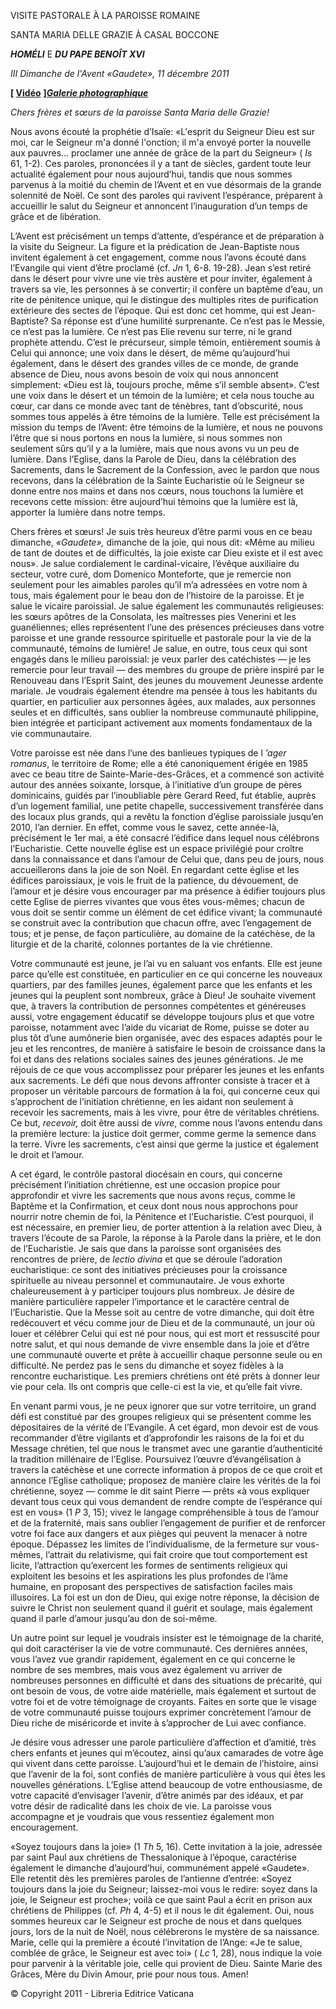 VISITE PASTORALE À LA PAROISSE ROMAINE

SANTA MARIA DELLE GRAZIE À CASAL BOCCONE

***HOMÉLI*** E ***DU PAPE BENOÎT XVI***

*III Dimanche de l'Avent «Gaudete», 11 décembre 2011*

**\[ [Vidéo](http://player.rv.va/vaticanplayer.asp?language=it&tic=VA_GMDGEAUY)** **\]*****[Galerie photographique](http://www.vatican.va/news_services/liturgy/photogallery/2011/20111211/index.html)***

*Chers frères et sœurs de la paroisse Santa Maria delle Grazie!*

Nous avons écouté la prophétie d’Isaïe: «L'esprit du Seigneur Dieu est sur moi, car le Seigneur m'a donné l'onction; il m'a envoyé porter la nouvelle aux pauvres... proclamer une année de grâce de la part du Seigneur» ( *Is* 61, 1-2). Ces paroles, prononcées il y a tant de siècles, gardent toute leur actualité également pour nous aujourd’hui, tandis que nous sommes parvenus à la moitié du chemin de l’Avent et en vue désormais de la grande solennité de Noël. Ce sont des paroles qui ravivent l’espérance, préparent à accueillir le salut du Seigneur et annoncent l’inauguration d’un temps de grâce et de libération.

L’Avent est précisément un temps d’attente, d’espérance et de préparation à la visite du Seigneur. La figure et la prédication de Jean-Baptiste nous invitent également à cet engagement, comme nous l’avons écouté dans l’Evangile qui vient d’être proclamé (cf. *Jn* 1, 6-8. 19-28). Jean s’est retiré dans le désert pour vivre une vie très austère et pour inviter, également à travers sa vie, les personnes à se convertir; il confère un baptême d’eau, un rite de pénitence unique, qui le distingue des multiples rites de purification extérieure des sectes de l’époque. Qui est donc cet homme, qui est Jean-Baptiste? Sa réponse est d’une humilité surprenante. Ce n’est pas le Messie, ce n’est pas la lumière. Ce n’est pas Elie revenu sur terre, ni le grand prophète attendu. C’est le précurseur, simple témoin, entièrement soumis à Celui qui annonce; une voix dans le désert, de même qu’aujourd’hui également, dans le désert des grandes villes de ce monde, de grande absence de Dieu, nous avons besoin de voix qui nous annoncent simplement: «Dieu est là, toujours proche, même s’il semble absent». C’est une voix dans le désert et un témoin de la lumière; et cela nous touche au cœur, car dans ce monde avec tant de ténèbres, tant d’obscurité, nous sommes tous appelés à être témoins de la lumière. Telle est précisément la mission du temps de l’Avent: être témoins de la lumière, et nous ne pouvons l’être que si nous portons en nous la lumière, si nous sommes non seulement sûrs qu’il y a la lumière, mais que nous avons vu un peu de lumière. Dans l’Eglise, dans la Parole de Dieu, dans la célébration des Sacrements, dans le Sacrement de la Confession, avec le pardon que nous recevons, dans la célébration de la Sainte Eucharistie où le Seigneur se donne entre nos mains et dans nos cœurs, nous touchons la lumière et recevons cette mission: être aujourd’hui témoins que la lumière est là, apporter la lumière dans notre temps.

Chers frères et sœurs! Je suis très heureux d’être parmi vous en ce beau dimanche, *«Gaudete»,* dimanche de la joie, qui nous dit: «Même au milieu de tant de doutes et de difficultés, la joie existe car Dieu existe et il est avec nous». Je salue cordialement le cardinal-vicaire, l’évêque auxiliaire du secteur, votre curé, dom Domenico Monteforte, que je remercie non seulement pour les aimables paroles qu’il m’a adressées en votre nom à tous, mais également pour le beau don de l’histoire de la paroisse. Et je salue le vicaire paroissial. Je salue également les communautés religieuses: les sœurs apôtres de la Consolata, les maîtresses pies Venerini et les guanéliennes; elles représentent l’une des présences précieuses dans votre paroisse et une grande ressource spirituelle et pastorale pour la vie de la communauté, témoins de lumière! Je salue, en outre, tous ceux qui sont engagés dans le milieu paroissial: je veux parler des catéchistes — je les remercie pour leur travail — des membres du groupe de prière inspiré par le Renouveau dans l’Esprit Saint, des jeunes du mouvement Jeunesse ardente mariale. Je voudrais également étendre ma pensée à tous les habitants du quartier, en particulier aux personnes âgées, aux malades, aux personnes seules et en difficultés, sans oublier la nombreuse communauté philippine, bien intégrée et participant activement aux moments fondamentaux de la vie communautaire.

Votre paroisse est née dans l’une des banlieues typiques de l *’ager romanus*, le territoire de Rome; elle a été canoniquement érigée en 1985 avec ce beau titre de Sainte-Marie-des-Grâces, et a commencé son activité autour des années soixante, lorsque, à l’initiative d’un groupe de pères dominicains, guidés par l’inoubliable père Gerard Reed, fut établie, auprès d’un logement familial, une petite chapelle, successivement transférée dans des locaux plus grands, qui a revêtu la fonction d’église paroissiale jusqu’en 2010, l’an dernier. En effet, comme vous le savez, cette année-là, précisément le 1er mai, a été consacré l’édifice dans lequel nous célébrons l’Eucharistie. Cette nouvelle église est un espace privilégié pour croître dans la connaissance et dans l’amour de Celui que, dans peu de jours, nous accueillerons dans la joie de son Noël. En regardant cette église et les édifices paroissiaux, je vois le fruit de la patience, du dévouement, de l’amour et je désire vous encourager par ma présence à édifier toujours plus cette Eglise de pierres vivantes que vous êtes vous-mêmes; chacun de vous doit se sentir comme un élément de cet édifice vivant; la communauté se construit avec la contribution que chacun offre, avec l’engagement de tous; et je pense, de façon particulière, au domaine de la catéchèse, de la liturgie et de la charité, colonnes portantes de la vie chrétienne.

Votre communauté est jeune, je l’ai vu en saluant vos enfants. Elle est jeune parce qu’elle est constituée, en particulier en ce qui concerne les nouveaux quartiers, par des familles jeunes, également parce que les enfants et les jeunes qui la peuplent sont nombreux, grâce à Dieu! Je souhaite vivement que, à travers la contribution de personnes compétentes et généreuses aussi, votre engagement éducatif se développe toujours plus et que votre paroisse, notamment avec l’aide du vicariat de Rome, puisse se doter au plus tôt d’une aumônerie bien organisée, avec des espaces adaptés pour le jeu et les rencontres, de manière à satisfaire le besoin de croissance dans la foi et dans des relations sociales saines des jeunes générations. Je me réjouis de ce que vous accomplissez pour préparer les jeunes et les enfants aux sacrements. Le défi que nous devons affronter consiste à tracer et à proposer un véritable parcours de formation à la foi, qui concerne ceux qui s’approchent de l’initiation chrétienne, en les aidant non seulement à recevoir les sacrements, mais à les vivre, pour être de véritables chrétiens. Ce but, *recevoir,* doit être aussi de *vivre*, comme nous l’avons entendu dans la première lecture: la justice doit germer, comme germe la semence dans la terre. Vivre les sacrements, c’est ainsi que germe la justice et également le droit et l’amour.

A cet égard, le contrôle pastoral diocésain en cours, qui concerne précisément l’initiation chrétienne, est une occasion propice pour approfondir et vivre les sacrements que nous avons reçus, comme le Baptême et la Confirmation, et ceux dont nous nous approchons pour nourrir notre chemin de foi, la Pénitence et l’Eucharistie. C’est pourquoi, il est nécessaire, en premier lieu, de porter attention à la relation avec Dieu, à travers l’écoute de sa Parole, la réponse à la Parole dans la prière, et le don de l’Eucharistie. Je sais que dans la paroisse sont organisées des rencontres de prière, de *lectio divina* et que se déroule l’adoration eucharistique: ce sont des initiatives précieuses pour la croissance spirituelle au niveau personnel et communautaire. Je vous exhorte chaleureusement à y participer toujours plus nombreux. Je désire de manière particulière rappeler l’importance et le caractère central de l’Eucharistie. Que la Messe soit au centre de votre dimanche, qui doit être redécouvert et vécu comme jour de Dieu et de la communauté, un jour où louer et célébrer Celui qui est né pour nous, qui est mort et ressuscité pour notre salut, et qui nous demande de vivre ensemble dans la joie et d’être une communauté ouverte et prête à accueillir chaque personne seule ou en difficulté. Ne perdez pas le sens du dimanche et soyez fidèles à la rencontre eucharistique. Les premiers chrétiens ont été prêts à donner leur vie pour cela. Ils ont compris que celle-ci est la vie, et qu’elle fait vivre.

En venant parmi vous, je ne peux ignorer que sur votre territoire, un grand défi est constitué par des groupes religieux qui se présentent comme les dépositaires de la vérité de l’Evangile. A cet égard, mon devoir est de vous recommander d’être vigilants et d’approfondir les raisons de la foi et du Message chrétien, tel que nous le transmet avec une garantie d’authenticité la tradition millénaire de l’Eglise. Poursuivez l’œuvre d’évangélisation à travers la catéchèse et une correcte information à propos de ce que croit et annonce l’Eglise catholique; proposez de manière claire les vérités de la foi chrétienne, soyez — comme le dit saint Pierre — prêts «à vous expliquer devant tous ceux qui vous demandent de rendre compte de l’espérance qui est en vous» (1 *P* 3, 15); vivez le langage compréhensible à tous de l’amour et de la fraternité, mais sans oublier l’engagement de purifier et de renforcer votre foi face aux dangers et aux pièges qui peuvent la menacer à notre époque. Dépassez les limites de l’individualisme, de la fermeture sur vous- mêmes, l’attrait du relativisme, qui fait croire que tout comportement est licite, l’attraction qu’exercent les formes de sentiments religieux qui exploitent les besoins et les aspirations les plus profondes de l’âme humaine, en proposant des perspectives de satisfaction faciles mais illusoires. La foi est un don de Dieu, qui exige notre réponse, la décision de suivre le Christ non seulement quand il guérit et soulage, mais également quand il parle d’amour jusqu’au don de soi-même.

Un autre point sur lequel je voudrais insister est le témoignage de la charité, qui doit caractériser la vie de votre communauté. Ces dernières années, vous l’avez vue grandir rapidement, également en ce qui concerne le nombre de ses membres, mais vous avez également vu arriver de nombreuses personnes en difficulté et dans des situations de précarité, qui ont besoin de vous, de votre aide matérielle, mais également et surtout de votre foi et de votre témoignage de croyants. Faites en sorte que le visage de votre communauté puisse toujours exprimer concrètement l’amour de Dieu riche de miséricorde et invite à s’approcher de Lui avec confiance.

Je désire vous adresser une parole particulière d’affection et d’amitié, très chers enfants et jeunes qui m’écoutez, ainsi qu’aux camarades de votre âge qui vivent dans cette paroisse. L’aujourd’hui et le demain de l’histoire, ainsi que l’avenir de la foi, sont confiés de manière particulière à vous qui êtes les nouvelles générations. L’Eglise attend beaucoup de votre enthousiasme, de votre capacité d’envisager l’avenir, d’être animés par des idéaux, et par votre désir de radicalité dans les choix de vie. La paroisse vous accompagne et je voudrais que vous ressentiez également mon encouragement.

«Soyez toujours dans la joie» (1 *Th* 5, 16). Cette invitation à la joie, adressée par saint Paul aux chrétiens de Thessalonique à l’époque, caractérise également le dimanche d’aujourd’hui, communément appelé «Gaudete». Elle retentit dès les premières paroles de l’antienne d’entrée: «Soyez toujours dans la joie du Seigneur; laissez-moi vous le redire: soyez dans la joie, le Seigneur est proche»; voilà ce que saint Paul a écrit en prison aux chrétiens de Philippes (cf. *Ph* 4, 4-5) et il nous le dit également. Oui, nous sommes heureux car le Seigneur est proche de nous et dans quelques jours, lors de la nuit de Noël, nous célébrerons le mystère de sa naissance. Marie, celle qui la première a écouté l’invitation de l’Ange: «Je te salue, comblée de grâce, le Seigneur est avec toi» ( *Lc* 1, 28), nous indique la voie pour parvenir à la véritable joie, celle qui provient de Dieu. Sainte Marie des Grâces, Mère du Divin Amour, prie pour nous tous. Amen!

© Copyright 2011 - Libreria Editrice Vaticana